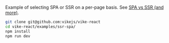 Example of selecting SPA or SSR on a per-page basis. See
[SPA vs SSR (and more)](https://vike.dev/SPA-vs-SSR).

```bash
git clone git@github.com:vikejs/vike-react
cd vike-react/examples/ssr-spa/
npm install
npm run dev
```
